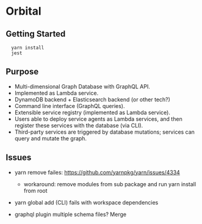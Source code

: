 # Orbital

## Getting Started

~~~~
  yarn install
  jest
~~~~

## Purpose

- Multi-dimensional Graph Database with GraphQL API.
- Implemented as Lambda service.
- DynamoDB backend + Elasticsearch backend (or other tech?)
- Command line interface (GraphQL queries).
- Extensible service registry (implemented as Lambda service).
- Users able to deploy service agents as Lambda services, and then register these services with the database (via CLI).
- Third-party services are triggered by database mutations; services can query and mutate the graph.




## Issues

- yarn remove failes: https://github.com/yarnpkg/yarn/issues/4334
  - workaround: remove modules from sub package and run yarn install from root

- yarn global add (CLI) fails with workspace dependencies

- graphql plugin multiple schema files? Merge
